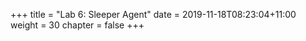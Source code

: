 +++
title = "Lab 6: Sleeper Agent"
date = 2019-11-18T08:23:04+11:00
weight = 30
chapter = false
+++

